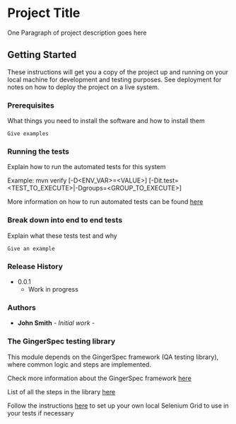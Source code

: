 
# Project Title

One Paragraph of project description goes here


## Getting Started

These instructions will get you a copy of the project up and running on your local machine for development and testing purposes. See deployment for notes on how to deploy the project on a live system.


### Prerequisites

What things you need to install the software and how to install them

```
Give examples
```


### Running the tests

Explain how to run the automated tests for this system

Example: 
mvn verify [-D\<ENV_VAR>=\<VALUE>] [-Dit.test=\<TEST_TO_EXECUTE>|-Dgroups=\<GROUP_TO_EXECUTE>]  
  
More information on how to run automated tests can be found [here](https://confluence.vptech.eu/pages/viewpage.action?pageId=5442509)


### Break down into end to end tests

Explain what these tests test and why

```
Give an example
```


### Release History

* 0.0.1
    * Work in progress
    

### Authors

* **John Smith** - *Initial work* -

  
### The GingerSpec testing library
  
This module depends on the GingerSpec framework (QA testing library), where common logic and steps are implemented. 
  
Check more information about the GingerSpec framework [here](https://confluence.vptech.eu/pages/viewpage.action?pageId=5442509)  

List of all the steps in the library [here
](https://confluence.vptech.eu/pages/viewpage.action?pageId=5442503)

Follow the instructions [here](https://confluence.vptech.eu/pages/viewpage.action?pageId=5442497) to set up your own local Selenium Grid to use in your tests if necessary
